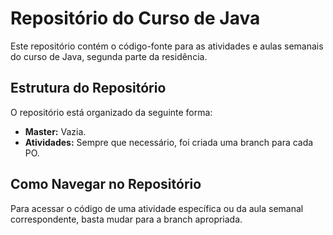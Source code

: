 # Repositório do Curso de Java
Este repositório contém o código-fonte para as atividades e aulas semanais do curso de Java, segunda parte da residência.

## Estrutura do Repositório
O repositório está organizado da seguinte forma:

- **Master:** Vazia.
- **Atividades:** Sempre que necessário, foi criada uma branch para cada PO.

## Como Navegar no Repositório
Para acessar o código de uma atividade específica ou da aula semanal correspondente, basta mudar para a branch apropriada.

